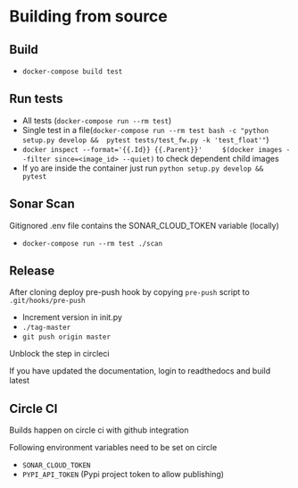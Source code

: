 # Building from source

## Build

- `docker-compose build test`

## Run tests

- All tests (`docker-compose run --rm test`)
- Single test in a file(`docker-compose run --rm test bash -c "python setup.py develop &&  pytest tests/test_fw.py -k 'test_float'"`)
- `docker inspect --format='{{.Id}} {{.Parent}}'     $(docker images --filter since=<image_id> --quiet)` to check dependent child images
- If yo are inside the container just run `python setup.py develop &&  pytest`

## Sonar Scan

Gitignored .env file contains the SONAR_CLOUD_TOKEN variable (locally)

- `docker-compose run --rm test ./scan`

## Release

After cloning deploy pre-push hook by copying `pre-push` script to `.git/hooks/pre-push`

- Increment version in init.py
- `./tag-master`
- `git push origin master`

Unblock the step in circleci

If you have updated the documentation, login to readthedocs and build latest

## Circle CI

Builds happen on circle ci with github integration

Following environment variables need to be set on circle

- `SONAR_CLOUD_TOKEN`
- `PYPI_API_TOKEN` (Pypi project token to allow publishing)
